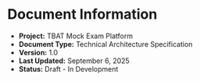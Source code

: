 # Document Information

- **Project:** TBAT Mock Exam Platform
- **Document Type:** Technical Architecture Specification
- **Version:** 1.0
- **Last Updated:** September 6, 2025
- **Status:** Draft - In Development
